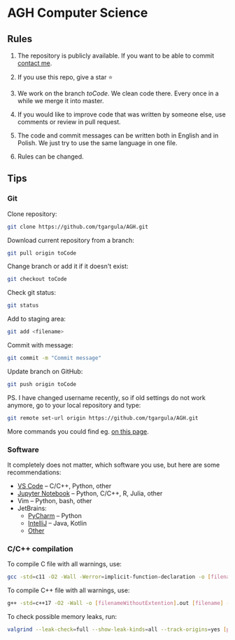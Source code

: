 # AGH Computer Science

## Rules
1. The repository is publicly available. If you want to be able to commit [contact me](https://www.messenger.com/t/tomasz.gargula.12).

2. If you use this repo, give a star :star:

3. We work on the branch *toCode*. We clean code there. Every once in a while we merge it into master.

4. If you would like to improve code that was written by someone else, use comments or review in pull request.

5. The code and commit messages can be written both in English and in Polish. We just try to use the same language in one file.

6. Rules can be changed.

## Tips

### Git
Clone repository:
```sh
git clone https://github.com/tgargula/AGH.git
```
Download current repository from a branch:
```sh
git pull origin toCode
```
Change branch or add it if it doesn't exist:
```sh
git checkout toCode
```
Check git status:
```sh
git status
```
Add to staging area:
```sh
git add <filename>
```
Commit with message:
```sh
git commit -m "Commit message"
```
Update branch on GitHub:
```sh
git push origin toCode
```
PS. I have changed username recently, so if old settings do not work anymore, go to your local repository and type:
```sh
git remote set-url origin https://github.com/tgargula/AGH.git
```
More commands you could find eg. [on this page](https://confluence.atlassian.com/bitbucketserver/basic-git-commands-776639767.html).

### Software
It completely does not matter, which software you use, but here are some recommendations:
* [VS Code](https://code.visualstudio.com/) – C/C++, Python, other
* [Jupyter Notebook](https://jupyter.org/try) – Python, C/C++, R, Julia, other
* Vim – Python, bash, other
* JetBrains:
    * [PyCharm](https://www.jetbrains.com/pycharm/) – Python
    * [IntelliJ](https://www.jetbrains.com/idea/) – Java, Kotlin
    * [Other](https://www.jetbrains.com)

### C/C++ compilation
To compile C file with all warnings, use:
```sh
gcc -std=c11 -O2 -Wall -Werror=implicit-function-declaration -o [filenameWithoutExtention].out [filename] -lm
```
To compile C++ file with all warnings, use:
```sh
g++ -std=c++17 -O2 -Wall -o [filenameWithoutExtention].out [filename] -lm
```
To check possible memory leaks, run:
```sh
valgrind --leak-check=full --show-leak-kinds=all --track-origins=yes [program].out
```